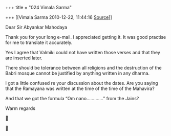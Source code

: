 +++
title = "024 Vimala Sarma"

+++
[[Vimala Sarma	2010-12-22, 11:44:16 [Source](https://groups.google.com/g/samskrita/c/0QvRNik3Y40)]]



Dear Sir Abyankar Mahodaya

Thank you for your long e-mail. I appreciated getting it. It was good practise for me to translate it accurately.

Yes I agree that Valmiki could not have written those verses and that they are inserted later.

There should be tolerance between all religions and the destruction of the Babri mosque cannot be justified by anything written in any dharma.

I got a little confused re your discussion about the dates. Are you saying that the Ramayana was written at the time of the time of the Mahavira?

And that we got the formula “Om nano.............” from the Jains?

Warm regards





